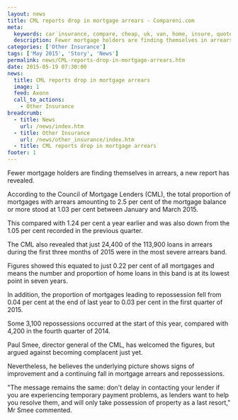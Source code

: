 ```yaml
---
layout: news
title: CML reports drop in mortgage arrears - Compareni.com
meta:
  keywords: car insurance, compare, cheap, uk, van, home, insure, quotes, online, comparison, bike, loans, life
  description: Fewer mortgage holders are finding themselves in arrears, a new report has revealed
categories: ['Other Insurance']
tags: ['May 2015', 'Story', 'News']
permalink: news/CML-reports-drop-in-mortgage-arrears.htm
date: 2015-05-19 07:30:00
news:
  title: CML reports drop in mortgage arrears
  image: 1
  feed: Axonn
  call_to_actions:
    - Other Insurance
breadcrumb:
  - title: News
    url: /news/index.htm
  - title: Other Insurance
    url: /news/other_insurance/index.htm
  - title: CML reports drop in mortgage arrears
footer: 1
---
```


Fewer mortgage holders are finding themselves in arrears, a new report has revealed.

According to the Council of Mortgage Lenders (CML), the total proportion of mortgages with arrears amounting to 2.5 per cent of the mortgage balance or more stood at 1.03 per cent between January and March 2015.

This compared with 1.24 per cent a year earlier and was also down from the 1.05 per cent recorded in the previous quarter.

The CML also revealed that just 24,400 of the 113,900 loans in arrears during the first three months of 2015 were in the most severe arrears band.

Figures showed this equated to just 0.22 per cent of all mortgages and means the number and proportion of home loans in this band is at its lowest point in seven years.

In addition, the proportion of mortgages leading to repossession fell from 0.04 per cent at the end of last year to 0.03 per cent in the first quarter of 2015.

Some 3,100 repossessions occurred at the start of this year, compared with 4,200 in the fourth quarter of 2014.

Paul Smee, director general of the CML, has welcomed the figures, but argued against becoming complacent just yet.

Nevertheless, he believes the underlying picture shows signs of improvement and a continuing fall in mortgage arrears and repossessions.

&quot;The message remains the same: don&#39;t delay in contacting your lender if you are experiencing temporary payment problems, as lenders want to help you resolve them, and will only take possession of property as a last resort,&quot; Mr Smee commented.
